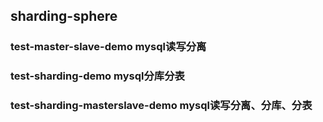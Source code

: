 ## sharding-sphere

### test-master-slave-demo mysql读写分离

### test-sharding-demo mysql分库分表

### test-sharding-masterslave-demo mysql读写分离、分库、分表

